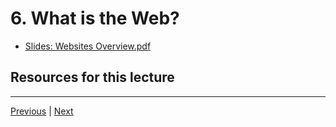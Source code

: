 # 6. What is the Web?

-   [Slides: Websites Overview.pdf](https://python-ds.s3.us-west-1.amazonaws.com/Python-and-Django-Full-Stack-Web-Developer-Bootcamp/Resources/Websites+Overview.pdf)


##  Resources for this lecture




---

[Previous](./5_Notes-on-Updates-Versions-of-Django.md) | [Next](./7_HTML-Level-One-Introduction.md)
